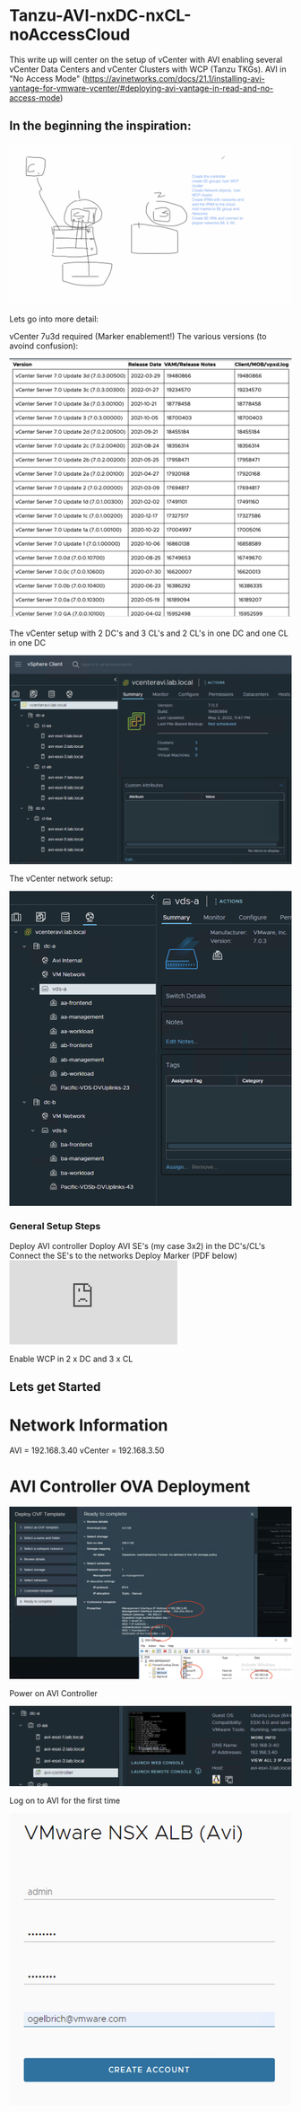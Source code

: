 # Tanzu-AVI-nxDC-nxCL-noAccessCloud

This write up will center on the setup of vCenter with AVI enabling several vCenter Data Centers and vCenter Clusters with WCP (Tanzu TKGs). 
AVI in "No Access Mode" (https://avinetworks.com/docs/21.1/installing-avi-vantage-for-vmware-vcenter/#deploying-avi-vantage-in-read-and-no-access-mode)

## In the beginning the inspiration:

![Version](https://github.com/ogelbric/Tanzu-AVI-nxDC-nxCL-noAccessCloud/blob/main/inspiration.png)

Lets go into more detail: 

vCenter 7u3d required (Marker enablement!) 
The various versions (to avoind confusion): 

![Version](https://github.com/ogelbric/Tanzu-AVI-nxDC-nxCL-noAccessCloud/blob/main/vcenterversions.png)

The vCenter setup with 2 DC's and 3 CL's and 2 CL's in one DC and one CL in one DC

![Version](https://github.com/ogelbric/Tanzu-AVI-nxDC-nxCL-noAccessCloud/blob/main/setup1.png)

The vCenter network setup: 

![Version](https://github.com/ogelbric/Tanzu-AVI-nxDC-nxCL-noAccessCloud/blob/main/networksetup1.png)

### General Setup Steps

Deploy AVI controller
Doploy AVI SE's (my case 3x2) in the DC's/CL's
Connect the SE's to the networks
Deploy Marker (PDF below) 
![Version](https://github.com/ogelbric/Tanzu-AVI-nxDC-nxCL-noAccessCloud/blob/main/1061720785_9851830dbba540b5b54b26daf9329690-040522-1117-3444.pdf)

Enable WCP in 2 x DC and 3 x CL

## Lets get Started

# Network Information

AVI = 192.168.3.40
vCenter = 192.168.3.50


# AVI Controller OVA Deployment 

![Version](https://github.com/ogelbric/Tanzu-AVI-nxDC-nxCL-noAccessCloud/blob/main/avicontrollerovadeployment.png)

Power on AVI Controller

![Version](https://github.com/ogelbric/Tanzu-AVI-nxDC-nxCL-noAccessCloud/blob/main/PowerOnAVI.png)

Log on to AVI for the first time

![Version](https://github.com/ogelbric/Tanzu-AVI-nxDC-nxCL-noAccessCloud/blob/main/LogOnFirstTime.png)










